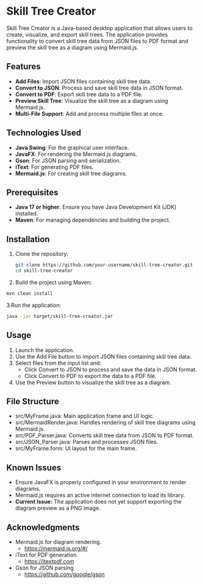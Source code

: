 # Skill Tree Creator

Skill Tree Creator is a Java-based desktop application that allows users to create, visualize, and export skill trees. The application provides functionality to convert skill tree data from JSON files to PDF format and preview the skill tree as a diagram using Mermaid.js.

## Features
- **Add Files**: Import JSON files containing skill tree data.
- **Convert to JSON**: Process and save skill tree data in JSON format.
- **Convert to PDF**: Export skill tree data to a PDF file.
- **Preview Skill Tree**: Visualize the skill tree as a diagram using Mermaid.js.
- **Multi-File Support**: Add and process multiple files at once.

## Technologies Used
- **Java Swing**: For the graphical user interface.
- **JavaFX**: For rendering the Mermaid.js diagrams.
- **Gson**: For JSON parsing and serialization.
- **iText**: For generating PDF files.
- **Mermaid.js**: For creating skill tree diagrams.

## Prerequisites
- **Java 17 or higher**: Ensure you have Java Development Kit (JDK) installed.
- **Maven**: For managing dependencies and building the project.

## Installation
1. Clone the repository:
   ```bash
   git clone https://github.com/your-username/skill-tree-creator.git
   cd skill-tree-creator
   ```
2. Build the project using Maven:  
  ```bash
  mvn clean install
```
3.Run the application:  
  ```bash
  java -jar target/skill-tree-creator.jar
  ```

## Usage
1. Launch the application.
2. Use the Add File button to import JSON files containing skill tree data.
3. Select files from the input list and:
    - Click Convert to JSON to process and save the data in JSON format.
    - Click Convert to PDF to export the data to a PDF file.
4. Use the Preview button to visualize the skill tree as a diagram.

## File Structure
- src/MyFrame.java: Main application frame and UI logic.
- src/MermaidRender.java: Handles rendering of skill tree diagrams using Mermaid.js.
- src/PDF_Parser.java: Converts skill tree data from JSON to PDF format.
- src/JSON_Parser.java: Parses and processes JSON files.
- src/MyFrame.form: UI layout for the main frame.

## Known Issues
- Ensure JavaFX is properly configured in your environment to render diagrams.
- Mermaid.js requires an active internet connection to load its library.
- **Current Issue:** The application does not yet support exporting the diagram preview as a PNG image.

## Acknowledgments
- Mermaid.js for diagram rendering.
    - https://mermaid.js.org/#/
- iText for PDF generation.
    - https://itextpdf.com
- Gson for JSON parsing
    - https://github.com/google/gson
